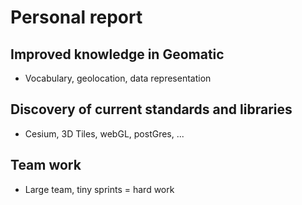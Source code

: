 Personal report
================

## Improved knowledge in Geomatic

* Vocabulary, geolocation, data representation

## Discovery of current standards and libraries

* Cesium, 3D Tiles, webGL, postGres, ...

## Team work

* Large team, tiny sprints = hard work
